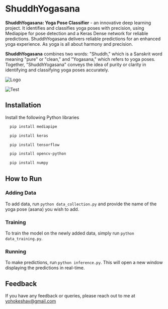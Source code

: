 # ShuddhYogasana
**ShuddhYogasana: Yoga Pose Classifier** - an innovative deep learning project. It identifies and classifies yoga poses with precision, using Mediapipe for pose detection and a Keras Dense network for reliable predictions.  ShuddhYogasana delivers reliable predictions for an enhanced yoga experience. As yoga is all about harmony and precision.

**ShuddhYogasana** combines two words: "Shuddh," which is a Sanskrit word meaning "pure" or "clean," and "Yogasana," which refers to yoga poses. Together, "ShuddhYogasana" conveys the idea of purity or clarity in identifying and classifying yoga poses accurately.


![Logo](https://github.com/Keshav-Vyas/ShuddhYogasana/assets/155935444/dcbc1914-7a91-4d39-b99f-fb44f8ba5374)

![Test](https://github.com/Keshav-Vyas/ShuddhYogasana/assets/155935444/916e72b9-e740-4159-9860-1936e09ff0ba)


## Installation

Install the following Python libraries

```bash
  pip install mediapipe
```
```bash
  pip install keras
```
```bash
  pip install tensorflow
```
```bash
  pip install opencv-python
```
```bash
  pip install numpy
```

## How to Run

### Adding Data
To add data, run `python data_collection.py` and provide the name of the yoga pose (asana) you wish to add.

### Training
To train the model on the newly added data, simply run `python data_training.py`.

### Running
To make predictions, run `python inference.py`. This will open a new window displaying the predictions in real-time.



## Feedback
If you have any feedback or queries, please reach out to me at yohokeshav@gmail.com
